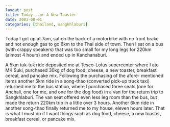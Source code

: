```yaml
---
layout: post
title: Today...or A New Toaster 
date: 2003-08-01
categories: [thailand, sangkhlaburi] 
---
```


Today I got up at 7am, sat on the back of a motorbike with no front brake and not enough gas to go 6km to the Thai side of town. Then I sat on a bus (with crappy speakers) that was too small for my long legs for 220km (almost 4 hours) and ended up in Kanchanaburi.

A 5km tuk-tuk ride deposited me at Tesco-Lotus supercenter where I ate MK Suki, purchased 30kg of dog food, cheese, a new toaster, breakfast cereal, and pancake mix. Following the purchasing of the afore- mentioned items another 5km ride in a song-thao (converted pick-up truck taxi) returned me to the bus station, where I purchased three seats (one for Anchali, one for me, and one for the dog food) in a van for the return trip to Sangkhlaburi. The van seat offered even less leg room than the bus, but made the return 220km trip in a little over 3 hours. Another 6km ride in another song-thao finally returned me to my house, eleven hours later. That is what I must do if I want things such as dog food, cheese, a new toaster, breakfast cereal, or pancake mix.
